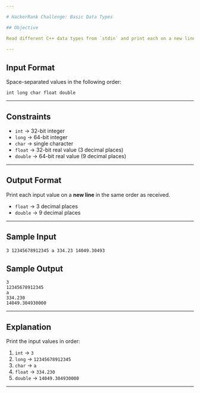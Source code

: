 ```yaml
---

# HackerRank Challenge: Basic Data Types

## Objective

Read different C++ data types from `stdin` and print each on a new line, preserving the correct format.

---
```


## Input Format

Space-separated values in the following order:

```
int long char float double
```

---

## Constraints

* `int` → 32-bit integer
* `long` → 64-bit integer
* `char` → single character
* `float` → 32-bit real value (3 decimal places)
* `double` → 64-bit real value (9 decimal places)

---

## Output Format

Print each input value on a **new line** in the same order as received.

* `float` → 3 decimal places
* `double` → 9 decimal places

---

## Sample Input

```
3 12345678912345 a 334.23 14049.30493
```

## Sample Output

```
3
12345678912345
a
334.230
14049.304930000
```

---

## Explanation

Print the input values in order:

1. `int` → `3`
2. `long` → `12345678912345`
3. `char` → `a`
4. `float` → `334.230`
5. `double` → `14049.304930000`

---
